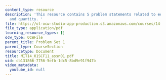 ```yaml
---
content_type: resource
description: 'This resource contains 5 problem statements related to equilibrium price
  and quantity. '
file: https://ol-ocw-studio-app-production.s3.amazonaws.com/courses/14-01sc-principles-of-microeconomics-fall-2011/cb13186677565efb1dc58bd9e91f947b_MIT14_01SCF11_assn01.pdf
file_type: application/pdf
learning_resource_types: []
ocw_type: OCWFile
parent_title: Problem Set 1
parent_type: CourseSection
resourcetype: Document
title: MIT14_01SCF11_assn01.pdf
uid: cb131866-7756-5efb-1dc5-8bd9e91f947b
video_metadata:
  youtube_id: null
---
```

